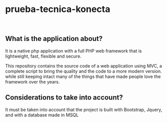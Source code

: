 # prueba-tecnica-konecta

<br>

## What is the application about?

It is a native php application with a full PHP web framework that is lightweight, fast, flexible and secure.

This repository contains the source code of a web application using MVC, a complete script to bring the quality and the code to a more modern version.
while still keeping intact many of the things that have made people love the framework over the years.

## Considerations to take into account?

It must be taken into account that the project is built with Bootstrap, Jquery, and with a database made in MSQL
